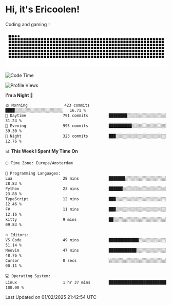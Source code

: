 # Hi, it's Ericoolen!
Coding and gaming！

<picture>
  <source media="(prefers-color-scheme: dark)" srcset="https://raw.githubusercontent.com/Eric-Song-Nop/Eric-Song-Nop/output/github-contribution-grid-snake-dark.svg">
  <source media="(prefers-color-scheme: light)" srcset="https://raw.githubusercontent.com/Eric-Song-Nop/Eric-Song-Nop/output/github-contribution-grid-snake.svg">
  <img alt="github contribution grid snake animation" src="https://raw.githubusercontent.com/Eric-Song-Nop/Eric-Song-Nop/output/github-contribution-grid-snake.svg">
</picture>

<!--START_SECTION:waka-->
![Code Time](http://img.shields.io/badge/Code%20Time-1%2C762%20hrs%2023%20mins-blue)

![Profile Views](http://img.shields.io/badge/Profile%20Views-0-blue)

**I'm a Night 🦉** 

```text
🌞 Morning                423 commits         ████░░░░░░░░░░░░░░░░░░░░░   16.71 % 
🌆 Daytime                791 commits         ████████░░░░░░░░░░░░░░░░░   31.24 % 
🌃 Evening                995 commits         ██████████░░░░░░░░░░░░░░░   39.30 % 
🌙 Night                  323 commits         ███░░░░░░░░░░░░░░░░░░░░░░   12.76 % 
```


📊 **This Week I Spent My Time On** 

```text
🕑︎ Time Zone: Europe/Amsterdam

💬 Programming Languages: 
Lua                      28 mins             ███████░░░░░░░░░░░░░░░░░░   28.83 % 
Python                   23 mins             ██████░░░░░░░░░░░░░░░░░░░   23.88 % 
TypeScript               12 mins             ███░░░░░░░░░░░░░░░░░░░░░░   12.46 % 
F#                       11 mins             ███░░░░░░░░░░░░░░░░░░░░░░   12.16 % 
kitty                    9 mins              ██░░░░░░░░░░░░░░░░░░░░░░░   09.83 % 

🔥 Editors: 
VS Code                  49 mins             █████████████░░░░░░░░░░░░   51.14 % 
Neovim                   47 mins             ████████████░░░░░░░░░░░░░   48.76 % 
Cursor                   0 secs              ░░░░░░░░░░░░░░░░░░░░░░░░░   00.11 % 

💻 Operating System: 
Linux                    1 hr 37 mins        █████████████████████████   100.00 % 
```


 Last Updated on 01/02/2025 21:42:54 UTC
<!--END_SECTION:waka-->
